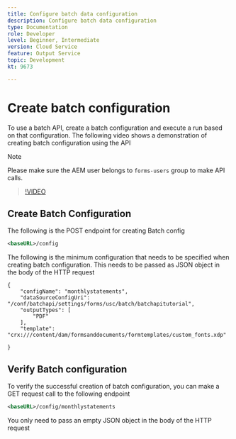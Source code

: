 ```yaml
---
title: Configure batch data configuration
description: Configure batch data configuration
type: Documentation
role: Developer
level: Beginner, Intermediate
version: Cloud Service
feature: Output Service
topic: Development
kt: 9673

---
```

# Create batch configuration

To use a batch API, create a batch configuration and execute a run based on that configuration. The following video shows a demonstration of creating batch configuration using the API

>[!NOTE]
>Please make sure the AEM user belongs to ```forms-users``` group to make API calls.


>[!VIDEO](https://video.tv.adobe.com/v/340241/?quality=12&learn=on)

## Create Batch Configuration

The following is the POST endpoint for creating Batch config

``` xml
<baseURL>/config
```

The following is the minimum configuration that needs to be specified when creating batch configuration. This needs to be passed as JSON object in the body of the HTTP request

```
{
	"configName": "monthlystatements",
	"dataSourceConfigUri": "/conf/batchapi/settings/forms/usc/batch/batchapitutorial",
	"outputTypes": [
		"PDF"
	],
	"template": "crx:///content/dam/formsanddocuments/formtemplates/custom_fonts.xdp"

}

```

## Verify Batch configuration

To verify the successful creation of batch configuration, you can make a GET request call to the following endpoint


``` xml
<baseURL>/config/monthlystatements
```

You only need to pass an empty JSON object in the body of the HTTP request

